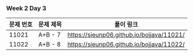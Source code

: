 ### Week 2 Day 3
|문제 번호|문제 제목|풀이 링크|
|--|--|--|
|11021|A+B - 7|https://sieunp06.github.io/bojjava/11021/|
|11022|A+B - 8|https://sieunp06.github.io/bojjava/11022/|
